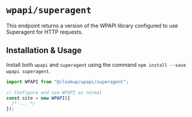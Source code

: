 # `wpapi/superagent`

This endpoint returns a version of the WPAPI library configured to use Superagent for HTTP requests.

## Installation & Usage

Install both `wpapi` and `superagent` using the command `npm install --save wpapi superagent`.

```js
import WPAPI from "@cloakwp/wpapi/superagent";

// Configure and use WPAPI as normal
const site = new WPAPI({
  /* ... */
});
```
